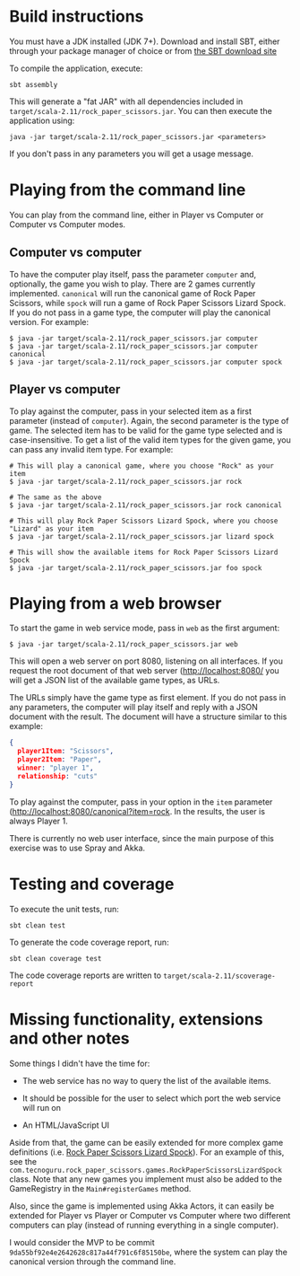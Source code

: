 # Build instructions

You must have a JDK installed (JDK 7+). Download and install SBT, either through your package manager of choice or from [the SBT download site](http://www.scala-sbt.org/download.html)

To compile the application, execute:

```
sbt assembly
```

This will generate a "fat JAR" with all dependencies included in `target/scala-2.11/rock_paper_scissors.jar`. You can then execute the application using:

```
java -jar target/scala-2.11/rock_paper_scissors.jar <parameters>
```

If you don't pass in any parameters you will get a usage message.

# Playing from the command line

You can play from the command line, either in Player vs Computer or Computer vs Computer modes.

## Computer vs computer

To have the computer play itself, pass the parameter `computer` and, optionally, the game you wish to play. There are 2 games currently implemented. `canonical` will run the canonical game of Rock Paper Scissors, while `spock` will run a game of Rock Paper Scissors Lizard Spock. If you do not pass in a game type, the computer will play the canonical version. For example:

```
$ java -jar target/scala-2.11/rock_paper_scissors.jar computer
$ java -jar target/scala-2.11/rock_paper_scissors.jar computer canonical
$ java -jar target/scala-2.11/rock_paper_scissors.jar computer spock
```

## Player vs computer

To play against the computer, pass in your selected item as a first parameter (instead of `computer`). Again, the second parameter is the type of game. The selected item has to be valid for the game type selected and is case-insensitive. To get a list of the valid item types for the given game, you can pass any invalid item type. For example:

```
# This will play a canonical game, where you choose "Rock" as your item
$ java -jar target/scala-2.11/rock_paper_scissors.jar rock

# The same as the above
$ java -jar target/scala-2.11/rock_paper_scissors.jar rock canonical

# This will play Rock Paper Scissors Lizard Spock, where you choose "Lizard" as your item
$ java -jar target/scala-2.11/rock_paper_scissors.jar lizard spock 

# This will show the available items for Rock Paper Scissors Lizard Spock
$ java -jar target/scala-2.11/rock_paper_scissors.jar foo spock 
```

# Playing from a web browser

To start the game in web service mode, pass in `web` as the first argument:

```
$ java -jar target/scala-2.11/rock_paper_scissors.jar web 
```

This will open a web server on port 8080, listening on all interfaces. If you request the root document of that web server ([http://localhost:8080/](http://localhost:8080/) you will get a JSON list of the available game types, as URLs.

The URLs simply have the game type as first element. If you do not pass in any parameters, the computer will play itself and reply with a JSON document with the result. The document will have a structure similar to this example:

```json
{
  player1Item: "Scissors",
  player2Item: "Paper",
  winner: "player 1",
  relationship: "cuts"
}
```

To play against the computer, pass in your option in the `item` parameter ([http://localhost:8080/canonical?item=rock](http://localhost:8080/canonical?item=rock). In the results, the user is always Player 1.

There is currently no web user interface, since the main purpose of this exercise was to use Spray and Akka.

# Testing and coverage

To execute the unit tests, run:

```
sbt clean test
```

To generate the code coverage report, run:

```
sbt clean coverage test
```

The code coverage reports are written to `target/scala-2.11/scoverage-report`

# Missing functionality, extensions and other notes

Some things I didn't have the time for:

* The web service has no way to query the list of the available items.
 
* It should be possible for the user to select which port the web service will run on

* An HTML/JavaScript UI

Aside from that, the game can be easily extended for more complex game definitions (i.e. [Rock Paper Scissors Lizard Spock](http://www.samkass.com/theories/RPSSL.html)). For an example of this, see the `com.tecnoguru.rock_paper_scissors.games.RockPaperScissorsLizardSpock` class. Note that any new games you implement must also be added to the GameRegistry in the `Main#registerGames` method.

Also, since the game is implemented using Akka Actors, it can easily be extended for Player vs Player or Computer vs Computer where two different computers can play (instead of running everything in a single computer).

I would consider the MVP to be commit `9da55bf92e4e2642628c817a44f791c6f85150be`, where the system can play the canonical version through the command line.
